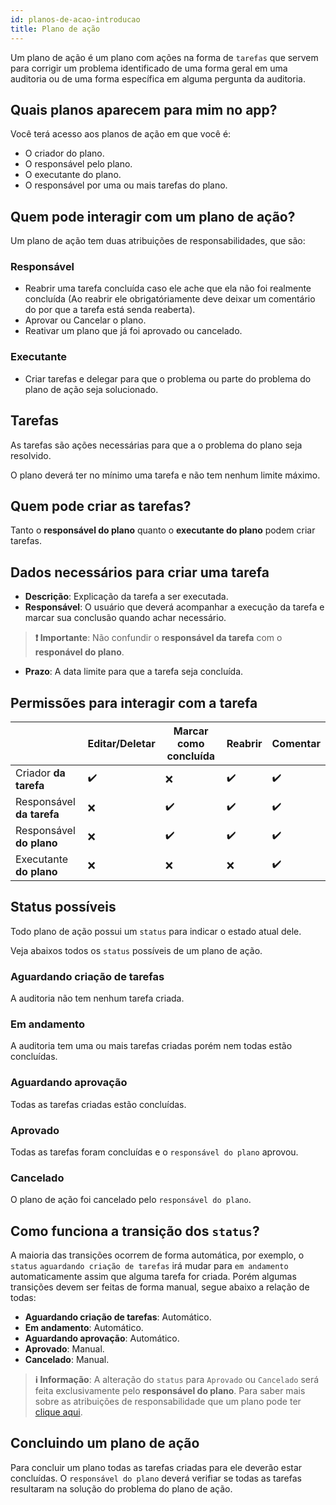 ```yaml
---
id: planos-de-acao-introducao
title: Plano de ação
---
```

Um plano de ação é um plano com ações na forma de `tarefas` que servem para corrigir um problema identificado de uma forma geral em uma auditoria ou de uma forma específica em alguma pergunta da auditoria.

## Quais planos aparecem para mim no app?
Você terá acesso aos planos de ação em que você é:
- O criador do plano.
- O responsável pelo plano.
- O executante do plano.
- O responsável por uma ou mais tarefas do plano.

## Quem pode interagir com um plano de ação?
Um plano de ação tem duas atribuições de responsabilidades, que são:

### Responsável
- Reabrir uma tarefa concluída caso ele ache que ela não foi realmente concluída (Ao reabrir ele obrigatóriamente deve deixar um comentário do por que a tarefa está senda reaberta).
- Aprovar ou Cancelar o plano.
- Reativar um plano que já foi aprovado ou cancelado.
### Executante 
- Criar tarefas e delegar para que o problema ou parte do problema do plano de ação seja solucionado.


## Tarefas
As tarefas são ações necessárias para que a o problema do plano seja resolvido.

O plano deverá ter no mínimo uma tarefa e não tem nenhum limite máximo.

## Quem pode criar as tarefas?
Tanto o **responsável do plano** quanto o **executante do plano** podem criar tarefas.

## Dados necessários para criar uma tarefa
- **Descrição**: Explicação da tarefa a ser executada.
- **Responsável**: O usuário que deverá acompanhar a execução da tarefa e marcar sua conclusão quando achar necessário.
> **❗ Importante**: Não confundir o **responsável da tarefa** com o **responável do plano**.
- **Prazo**: A data limite para que a tarefa seja concluída.

## Permissões para interagir com a tarefa
||Editar/Deletar|Marcar como concluída|Reabrir|Comentar|
|---|---|---|---|---|
|Criador **da tarefa**|✔️|❌|✔️|✔️|
|Responsável **da tarefa**|❌|✔️|✔️|✔️|
|Responsável **do plano**|❌|✔️|✔️|✔️|
|Executante **do plano**|❌|❌|❌|✔️|

## Status possíveis
Todo plano de ação possui um `status` para indicar o estado atual dele. 

Veja abaixos todos os `status` possíveis de um plano de ação.

### Aguardando criação de tarefas
A auditoria não tem nenhum tarefa criada.
### Em andamento
A auditoria tem uma ou mais tarefas criadas porém nem todas estão concluídas.
### Aguardando aprovação
Todas as tarefas criadas estão concluídas.
### Aprovado
Todas as tarefas foram concluídas e o `responsável do plano` aprovou.
### Cancelado
O plano de ação foi cancelado pelo `responsável do plano`.

## Como funciona a transição dos `status`?
A maioria das transições ocorrem de forma automática, por exemplo, o `status` `aguardando criação de tarefas` irá mudar para `em andamento` automaticamente assim que alguma tarefa for criada. Porém algumas transições devem ser feitas de forma manual, segue abaixo a relação de todas:

- **Aguardando criação de tarefas**: Automático.
- **Em andamento**: Automático.
- **Aguardando aprovação**: Automático.
- **Aprovado**: Manual.
- **Cancelado**: Manual.

> **ℹ️ Informação**: A alteração do `status` para `Aprovado` ou `Cancelado` será feita exclusivamente pelo **responsável do plano**. Para saber mais sobre as atribuições de responsabilidade que um plano pode ter [clique aqui](planos-de-acao-atribuicoes).

## Concluindo um plano de ação
Para concluir um plano todas as tarefas criadas para ele deverão estar concluídas. O `responsável do plano` deverá verifiar se todas as tarefas resultaram na solução do problema do plano de ação.
